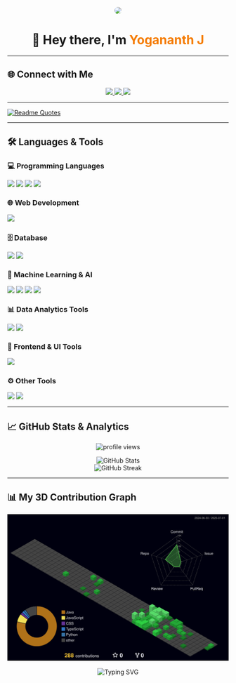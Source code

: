 <!-- Centered Intro with Particles GIF -->
<p align="center">
  <img src="https://media.giphy.com/media/3o7TKMt1VVNkHV2PaE/giphy.gif" width="120px" style="border-radius:15px;">
</p>

<h1 align="center">👋 Hey there, I'm <span style="color:#F57C00;">Yogananth J</span></h1>

---

## 🌐 Connect with Me  

<p align="center">
  <a href="mailto:mjyogananth@gmail.com">
    <img src="https://img.shields.io/badge/Gmail-D14836?style=for-the-badge&logo=gmail&logoColor=white"/>
  </a>
  <a href="https://www.linkedin.com/in/yogananth-j-653400307/" target="_blank">
    <img src="https://img.shields.io/badge/LinkedIn-blue?style=for-the-badge&logo=linkedin&logoColor=white"/>
  </a>
  <a href="https://github.com/YogananthJ" target="_blank">
    <img src="https://img.shields.io/badge/GitHub-181717?style=for-the-badge&logo=github&logoColor=white"/>
  </a>
</p>

---



[![Readme Quotes](https://quotes-github-readme.vercel.app/api?type=horizontal&theme=light)](https://github.com/piyushsuthar/github-readme-quotes)



---

## 🛠️ Languages & Tools  

### 💻 Programming Languages  
<p>
  <img src="https://img.shields.io/badge/Java-007396?style=for-the-badge&logo=java&logoColor=white" />
  <img src="https://img.shields.io/badge/Python-3776AB?style=for-the-badge&logo=python&logoColor=white" />
  <img src="https://img.shields.io/badge/C-00599C?style=for-the-badge&logo=c&logoColor=white" />
  <img src="https://img.shields.io/badge/JavaScript-F7DF1E?style=for-the-badge&logo=javascript&logoColor=black" />
</p>

### 🌐 Web Development  
<p>
  <img src="https://img.shields.io/badge/React-20232A?style=for-the-badge&logo=react&logoColor=61DAFB" />
</p>

### 🗄️ Database  
<p>
  <img src="https://img.shields.io/badge/MySQL-4479A1?style=for-the-badge&logo=mysql&logoColor=white" />
  <img src="https://img.shields.io/badge/MongoDB-47A248?style=for-the-badge&logo=mongodb&logoColor=white" />
</p>

### 🤖 Machine Learning & AI  
<p>
  <img src="https://img.shields.io/badge/TensorFlow-orange?style=for-the-badge&logo=tensorflow&logoColor=white"/>
  <img src="https://img.shields.io/badge/scikit--learn-F7931E?style=for-the-badge&logo=scikit-learn&logoColor=white"/>
  <img src="https://img.shields.io/badge/OpenCV-5C3EE8?style=for-the-badge&logo=opencv&logoColor=white"/>
  <img src="https://img.shields.io/badge/YOLO-FF4C4C?style=for-the-badge"/>
</p>

### 📊 Data Analytics Tools  
<p>
  <img src="https://img.shields.io/badge/Power%20BI-F2C811?style=for-the-badge&logo=powerbi&logoColor=black"/>
  <img src="https://img.shields.io/badge/Tableau-E97627?style=for-the-badge&logo=tableau&logoColor=white"/>
</p>

### 🎨 Frontend & UI Tools  
<p>
  <img src="https://img.shields.io/badge/Figma-F24E1E?style=for-the-badge&logo=figma&logoColor=white" />
</p>

### ⚙️ Other Tools  
<p>
  <img src="https://img.shields.io/badge/Bitwarden-175DDC?style=for-the-badge&logo=bitwarden&logoColor=white"/>
  <img src="https://img.shields.io/badge/VS%20Code-007ACC?style=for-the-badge&logo=visualstudiocode&logoColor=white" />
</p>

---

## 📈 GitHub Stats & Analytics  

<p align="center">
  <img src="https://komarev.com/ghpvc/?username=YogananthJ&style=flat-square&color=blue" alt="profile views"/>
</p>

<p align="center">
  <img src="https://github-readme-stats.vercel.app/api?username=YogananthJ&show_icons=true&theme=radical" alt="GitHub Stats" />
  <br>
  <img src="https://github-readme-streak-stats.herokuapp.com/?user=YogananthJ&theme=radical" alt="GitHub Streak" />
<!--   <br>
  <img src="https://github-readme-activity-graph.cyclic.app/graph?username=YogananthJ&theme=rogue" alt="Contribution Graph" /> -->
</p>

---

<!-- ## 💻 LeetCode Stats  

<p align="center">
  <img src="https://leetcard.jacoblin.cool/daCAlPpVNK?ext=heatmap&theme=dark" alt="LeetCode Stats"/>
</p> -->

## 📊 My 3D Contribution Graph

![3D Contribution Graph](./profile-3d-contrib/profile-night-green.svg)



<p align="center">
  <img src="https://readme-typing-svg.herokuapp.com?font=Fira+Code&weight=600&pause=1000&color=FF7F50&center=true&width=435&lines=Always+Learning+New+Things!;Love+To+Build+Cool+Stuff!;Full+Stack+%7C+AI+%7C+ML+Explorer" alt="Typing SVG"/>
</p>

